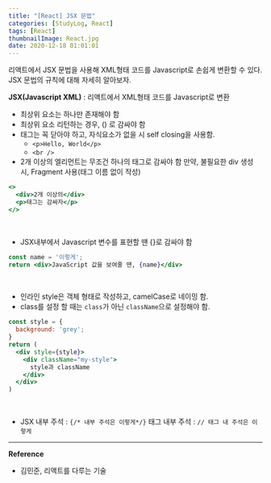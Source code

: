 ```yaml
---
title: "[React] JSX 문법"
categories: [StudyLog, React]
tags: [React]
thumbnailImage: React.jpg
date: 2020-12-18 01:01:01
---
```


<!-- more -->
리액트에서 JSX 문법을 사용해 XML형태 코드를 Javascript로 손쉽게 변환할 수 있다. JSX 문법의 규칙에 대해 자세히 알아보자.
<!-- excerpt -->

**JSX(Javascript XML)** : 리액트에서 XML형태 코드를 Javascript로 변환
<br>

- 최상위 요소는 하나만 존재해야 함
- 최상위 요소 리턴하는 경우, () 로 감싸야 함
- 태그는 꼭 닫아야 하고,  자식요소가 없을 시 self closing을 사용함.
  - `<p>Hello, World</p>`
  - `<br />`
- 2개 이상의 엘리먼트는 무조건 하나의 태그로 감싸야 함
만약, 불필요한 div 생성 시, Fragment 사용(태그 이름 없이 작성)
```jsx
<>
  <div>2개 이상의</div>
  <p>태그는 감싸자</p>
</>
```
<br>

- JSX내부에서 Javascript 변수를 표현할 땐 {}로 감싸야 함
```jsx
const name = '이렇게';
return <div>JavaScript 값을 보여줄 땐, {name}</div>
```
<br>

- 인라인 style은 객체 형태로 작성하고, camelCase로 네이밍 함.
- class를 설정 할 때는 `class`가 아닌 `className`으로 설정해야 함.
```jsx
const style = {
  background: 'grey';
}
return (
  <div style={style}>
    <div className="my-style">
      style과 className
    </div>
  </div>
)
```
<br>

- JSX 내부 주석 : `{/* 내부 주석은 이렇게*/}`
태그 내부 주석 : `// 태그 내 주석은 이렇게`


---
**Reference**
- 김민준, 리액트를 다루는 기술
